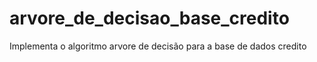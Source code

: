 # arvore_de_decisao_base_credito
Implementa o algoritmo arvore de  decisão para a base de dados credito
